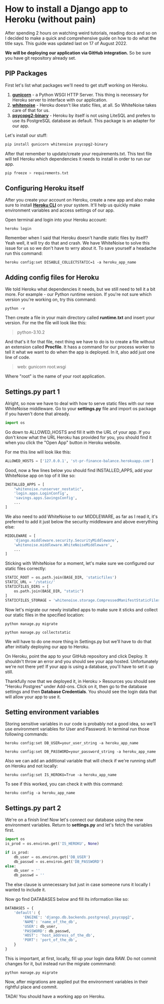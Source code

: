 # How to install a Django app to Heroku (without pain)

After spending 2 hours on watching weird tutorials, reading docs and so on I decided to make a quick and comprehensive guide on how to do what the title says. This guide was updated last on 17 of August 2022.

**We will be deploying our application via GitHub integration.** So be sure you have git repository already set.

## PIP Packages

First let's list what packages we'll need to get stuff working on Heroku.

1. [**gunicorn**](https://gunicorn.org/) - a Python WSGI HTTP Server. This thing is necessary for Heroku server to interface with our application.
2. [**whitenoise**](http://whitenoise.evans.io/en/stable/) - Heroku doesn't like static files, at all. So WhiteNoise takes care of that for us.
3. [**psycopg2-binary**](https://pypi.org/project/psycopg2-binary/) - Heroku by itself is not using LiteSQL and prefers to use its PostgreSQL database as default. This package is an adapter for our app.

Let's install our stuff:

```bash
pip install gunicorn whitenoise psycopg2-binary
```

After that remember to update/create your requirements.txt. This text file will tell Heroku which dependencies it needs to install in order to run our app.

```bash
pip freeze > requirements.txt
```

## Configuring Heroku itself

After you create your account on Heroku, create a new app and also make sure to install [**Heroku CLI**](https://devcenter.heroku.com/articles/heroku-cli#install-the-heroku-cli) on your system. It'll help us quickly make environment variables and access settings of our app.

Open terminal and login into your Heroku account:

```
heroku login
```

Remember when I said that Heroku doesn't handle static files by itself? Yeah well, it will try do that and crash. We have WhiteNoise to solve this issue for us so we don't have to wrry about it. To save yourself a headache run this command:

```
heroku config:set DISABLE_COLLECTSTATIC=1 -a heroku_app_name
```

## Adding config files for Heroku

We told Heroku what dependencies it needs, but we still need to tell it a bit more. For example - our Python runtime version. If you're not sure which version you're working on, try this command:

```
python -v
```

Then create a file in your main directory called **runtime.txt** and insert your version. For me the file will look like this:

> python-3.10.2

And that's it for that file, next thing we have to do is to create a file without an extension called **Procfile**. It hass a command for our process worker to tell it what we want to do when the app is deployed. In it, also add just one line of code.

> web: gunicorn root.wsgi

Where "root" is the name of your root application.

## Settings.py part 1

Alright, so now we have to deal with how to serve static files with our new WhiteNoise middleware. Go to your **settings.py** file and import os package if you haven't done that already.

```python
import os
```

Go down to ALLOWED_HOSTS and fill it with the URL of your app. If you don't know what the URL Heroku has provided for you, you should find it when you click the "Open App" button in Heroku website.

For me this line will look like this:

```python
ALLOWED_HOSTS = ['127.0.0.1', 'st-pr-finance-balance.herokuapp.com']
```

Good, now a few lines below you should find INSTALLED_APPS, add your WhiteNoise app on top of it like so:

```python
INSTALLED_APPS = [
    "whitenoise.runserver_nostatic",
    'login.apps.LoginConfig',
    'savings.apps.SavingsConfig',
    ...
]
```

We also need to add WhiteNoise to our MIDDLEWARE, as far as I read it, it's preferred to add it just below the security middleware and above everything else:

```python
MIDDLEWARE = [
    'django.middleware.security.SecurityMiddleware',
    'whitenoise.middleware.WhiteNoiseMiddleware',
    ...
]
```

Sticking with WhiteNoise for a moment, let's make sure we configured our static files correctly:

```python
STATIC_ROOT = os.path.join(BASE_DIR, 'staticfiles')
STATIC_URL = '/static/'
STATICFILES_DIRS = [
    os.path.join(BASE_DIR, "static")
]
STATICFILES_STORAGE = 'whitenoise.storage.CompressedManifestStaticFilesStorage'
```

Now let's migrate our newly installed apps to make sure it sticks and collect our static files in the specified location:

```
python manage.py migrate
```
```
python manage.py collectstatic
```

We will have to do one more thing in Settings.py but we'll have to do that after initially deploying our app to Heroku.

On Heroku, point the app to your GitHub repository and click Deploy. It shouldn't throw an error and you should see your app hosted. Unfortunately we're not there yet! If your app is using a database, you'll have to set it up still.

Thankfully now that we deployed it, in Heroku > Resources you should see "Heroku Postgres" under Add-ons. Click on it, then go to the database settings and then **Database Credentials**. You should see the login data that will allow your app to use it.

## Setting environment variables

Storing sensitive variables in our code is probably not a good idea, so we'll use environment variables for User and Password. In terminal run those following commands:

```
heroku config:set DB_USER=your_user_string -a heroku_app_name
```

```
heroku config:set DB_PASSWORD=your_password_string -a heroku_app_name
```

Also we can add an additional variable that will check if we're running stuff on Heroku and not locally:

```
heroku config:set IS_HEROKU=True -a heroku_app_name
```

To see if this worked, you can check it with this command:

```
heroku config -a heroku_app_name
```

## Settings.py part 2

We're on a finish line! Now let's connect our database using the new environment variables. Return to **settings.py** and let's fetch the variables first.

```python
import os
is_prod = os.environ.get('IS_HEROKU', None)

if is_prod:
    db_user = os.environ.get('DB_USER')
    db_passwd = os.environ.get('DB_PASSWORD')
else:
    db_user = ''
    db_passwd = ''
```

The else clause is unnecessary but just in case someone runs it locally I wanted to include it.

Now go find DATABASES below and fill its information like so:

```python
DATABASES = {
    'default': {
        'ENGINE': 'django.db.backends.postgresql_psycopg2',
        'NAME': 'name_of_the_db',
        'USER': db_user,
        'PASSWORD': db_passwd,
        'HOST': 'host_address_of_the_db',
        'PORT': 'port_of_the_db',
    }
}
```

This is important, at first, locally, fill up your login data RAW. Do not commit changes for it, but instead run the migrate commmand:

```
python manage.py migrate
```

Now, after migrations are applied put the environment variables in their rightful place and commit.

TADA! You should have a working app on Heroku.

